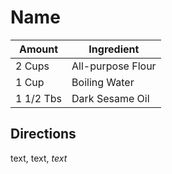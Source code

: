 # Name

Amount | Ingredient
----|----
2 Cups | All-purpose Flour
1 Cup | Boiling Water
1 1/2 Tbs | Dark Sesame Oil

## Directions

text, text, *text*